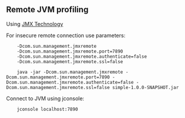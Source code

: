 ## Remote JVM profiling
Using [JMX Technology](https://docs.oracle.com/javase/8/docs/technotes/guides/management/agent.html)

For insecure remote connection use parameters:
```
    -Dcom.sun.management.jmxremote
    -Dcom.sun.management.jmxremote.port=7890
    -Dcom.sun.management.jmxremote.authenticate=false
    -Dcom.sun.management.jmxremote.ssl=false
```
```
    java -jar -Dcom.sun.management.jmxremote -Dcom.sun.management.jmxremote.port=7890 -Dcom.sun.management.jmxremote.authenticate=false -Dcom.sun.management.jmxremote.ssl=false simple-1.0.0-SNAPSHOT.jar
```
Connect to JVM using jconsole:
```
    jconsole localhost:7890
